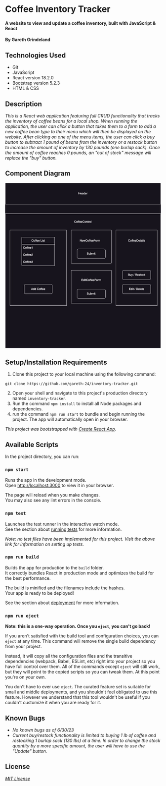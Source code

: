 # Coffee Inventory Tracker

#### A website to view and update a coffee inventory, built with JavaScript & React

#### By Gareth Grindeland

## Technologies Used

* Git
* JavaScript
* React version 18.2.0
* Bootstrap version 5.2.3
* HTML & CSS

## Description

_This is a React web application featuring full CRUD functionality that tracks the inventory of coffee beans for a local shop. When running the application, the user can click a button that takes them to a form to add a new coffee bean type to their menu which will then be displayed on the website. After clicking on one of the menu items, the user can click a buy button to subtract 1 pound of beans from the inventory or a restock button to increase the amount of inventory by 130 pounds (one burlap sack). Once the amount of coffee reaches 0 pounds, an "out of stock" message will replace the "buy" button._

## Component Diagram

![diagram](src/img/component-diagram.jpg)

## Setup/Installation Requirements

1. Clone this project to your local machine using the following command:
```
git clone https://github.com/gareth-24/inventory-tracker.git
```
2. Open your shell and navigate to this project's production directory named ``inventory-tracker``.
3. Run the command `npm install` to install all Node packages and dependencies.
4. run the command `npm run start` to bundle and begin running the project. The app will automatically open in your browser. 

_This project was bootstrapped with [Create React App](https://github.com/facebook/create-react-app)._

## Available Scripts

In the project directory, you can run:

### `npm start`

Runs the app in the development mode.\
Open [http://localhost:3000](http://localhost:3000) to view it in your browser.

The page will reload when you make changes.\
You may also see any lint errors in the console.

### `npm test`

Launches the test runner in the interactive watch mode.\
See the section about [running tests](https://facebook.github.io/create-react-app/docs/running-tests) for more information.

_Note: no test files have been implemented for this project. Visit the above link for information on setting up tests._

### `npm run build`

Builds the app for production to the `build` folder.\
It correctly bundles React in production mode and optimizes the build for the best performance.

The build is minified and the filenames include the hashes.\
Your app is ready to be deployed!

See the section about [deployment](https://facebook.github.io/create-react-app/docs/deployment) for more information.

### `npm run eject`

**Note: this is a one-way operation. Once you `eject`, you can't go back!**

If you aren't satisfied with the build tool and configuration choices, you can `eject` at any time. This command will remove the single build dependency from your project.

Instead, it will copy all the configuration files and the transitive dependencies (webpack, Babel, ESLint, etc) right into your project so you have full control over them. All of the commands except `eject` will still work, but they will point to the copied scripts so you can tweak them. At this point you're on your own.

You don't have to ever use `eject`. The curated feature set is suitable for small and middle deployments, and you shouldn't feel obligated to use this feature. However we understand that this tool wouldn't be useful if you couldn't customize it when you are ready for it.

## Known Bugs

* _No known bugs as of 6/30/23_
* _Current buy/restock functionality is limited to buying 1 lb of coffee and restocking 1 burlap sack (130 lbs) at a time. In order to change the stock quantity by a more specific amount, the user will have to use the "Update" button._

## License

_[MIT License](https://github.com/gareth-24/inventory-tracker/blob/main/LICENSE.txt)_

